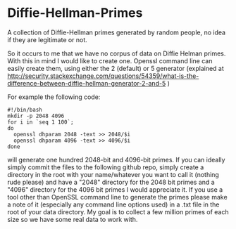 # Diffie-Hellman-Primes
A collection of Diffie-Hellman primes generated by random people, no idea if they are legitimate or not.

So it occurs to me that we have no corpus of data on Diffie Helman primes. With this in mind I would 
like to create one. Openssl command line can easily create them, using either the 2 (default) or 5 
generator (explained at 
http://security.stackexchange.com/questions/54359/what-is-the-difference-between-diffie-hellman-generator-2-and-5 ) 

For example the following code:

```
#!/bin/bash
mkdir -p 2048 4096
for i in `seq 1 100`;
do
  openssl dhparam 2048 -text >> 2048/$i
  openssl dhparam 4096 -text >> 4096/$i
done
```

will generate one hundred 2048-bit and 4096-bit primes. If you can ideally simply commit the files to the
following github repo, simply create a directory in the root with your name/whatever you want to call it
(nothing rude please) and have a "2048" directory for the 2048 bit primes and a "4096" directory for the
4096 bit primes I would appreciate it. If you use a tool other than OpenSSL command line to generate the
primes please make a note of it (especially any command line options used) in a .txt file in the root of
your data directory. My goal is to collect a few million primes of each size so we have some real data to
work with.
